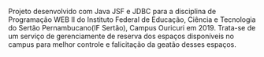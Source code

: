 Projeto desenvolvido com Java JSF e JDBC para a disciplina de Programação WEB II do Instituto Federal de Educação, Ciência e Tecnologia do Sertão Pernambucano(IF Sertão), Campus Ouricuri em 2019.
Trata-se de um serviço de gerenciamente de reserva dos espaços disponíveis no campus para melhor controle e falicitação da geatão desses espaços.
